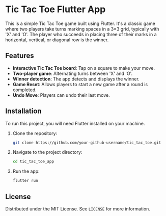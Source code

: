# Tic Tac Toe Flutter App

This is a simple Tic Tac Toe game built using Flutter. It's a classic game where two players take turns marking spaces in a 3×3 grid, typically with 'X' and 'O'. The player who succeeds in placing three of their marks in a horizontal, vertical, or diagonal row is the winner.

## Features

- **Interactive Tic Tac Toe board**: Tap on a square to make your move.
- **Two-player game**: Alternating turns between 'X' and 'O'.
- **Winner detection**: The app detects and displays the winner.
- **Game Reset**: Allows players to start a new game after a round is completed.
- **Undo Move**: Players can undo their last move.

## Installation

To run this project, you will need Flutter installed on your machine.

1. Clone the repository:
   ```bash
   git clone https://github.com/your-github-username/tic_tac_toe.git
   ```
2. Navigate to the project directory:
   ```bash
   cd tic_tac_toe_app
   ```
3. Run the app:
   ```bash
   flutter run
   ```
## License

Distributed under the MIT License. See `LICENSE` for more information.

